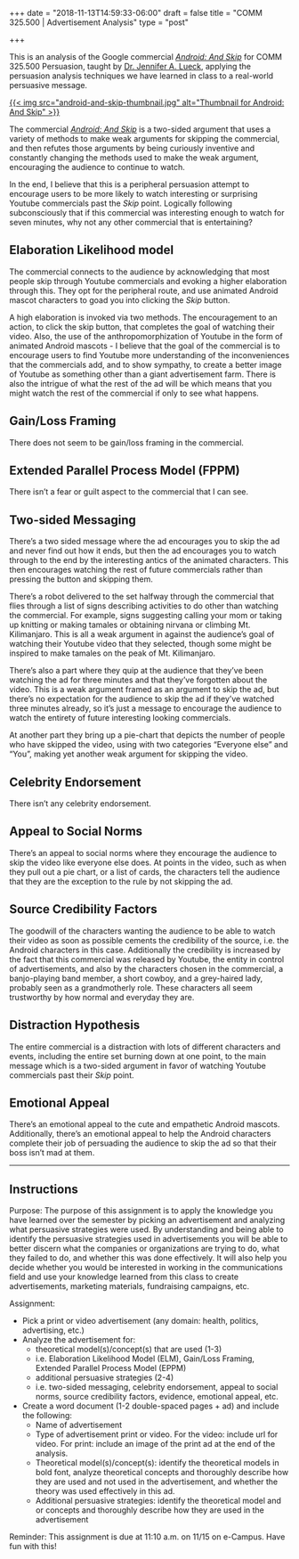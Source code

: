 +++
date = "2018-11-13T14:59:33-06:00"
draft = false
title = "COMM 325.500 | Advertisement Analysis"
type = "post"

+++

This is an analysis of the Google commercial [_Android: And Skip_][1] for COMM
325.500 Persuasion, taught by [Dr. Jennifer A. Lueck](https://comm.tamu.edu/jennifer-lueck/),
applying the persuasion analysis techniques we have learned in class to a
real-world persuasive message.

[{{< img src="android-and-skip-thumbnail.jpg" alt="Thumbnail for Android: And Skip" >}}][3]

The commercial [_Android: And Skip_][4] is a two-sided argument that uses a
variety of methods to make weak arguments for skipping the commercial, and then
refutes those arguments by being curiously inventive and constantly changing the
methods used to make the weak argument, encouraging the audience to continue to
watch.

In the end, I believe that this is a peripheral persuasion attempt to encourage
users to be more likely to watch interesting or surprising Youtube commercials
past the _Skip_ point. Logically following subconsciously that if this
commercial was interesting enough to watch for seven minutes, why not any other
commercial that is entertaining?

## Elaboration Likelihood model

The commercial connects to the audience by acknowledging that most people skip
through Youtube commercials and evoking a higher elaboration through this. They
opt for the peripheral route, and use animated Android mascot characters to goad
you into clicking the _Skip_ button.

A high elaboration is invoked via two methods. The encouragement to an action,
to click the skip button, that completes the goal of watching their video. Also,
the use of the anthropomorphization of Youtube in the form of animated Android
mascots - I believe that the goal of the commercial is to encourage users to
find Youtube more understanding of the inconveniences that the commercials add,
and to show sympathy, to create a better image of Youtube as something other
than a giant advertisement farm. There is also the intrigue of what the rest of
the ad will be which means that you might watch the rest of the commercial if
only to see what happens.

## Gain/Loss Framing

There does not seem to be gain/loss framing in the commercial.

## Extended Parallel Process Model (FPPM)

There isn’t a fear or guilt aspect to the commercial that I can see.

## Two-sided Messaging

There’s a two sided message where the ad encourages you to skip the ad and never
find out how it ends, but then the ad encourages you to watch through to the end
by the interesting antics of the animated characters. This then encourages
watching the rest of future commercials rather than pressing the button and
skipping them.

There’s a robot delivered to the set halfway through the commercial that flies
through a list of signs describing activities to do other than watching the
commercial. For example, signs suggesting calling your mom or taking up knitting
or making tamales or obtaining nirvana or climbing Mt. Kilimanjaro. This is all
a weak argument in against the audience’s goal of watching their Youtube video
that they selected, though some might be inspired to make tamales on the peak of
Mt. Kilimanjaro.

There’s also a part where they quip at the audience that they’ve been watching
the ad for three minutes and that they’ve forgotten about the video. This is a
weak argument framed as an argument to skip the ad, but there’s no expectation
for the audience to skip the ad if they’ve watched three minutes already, so
it’s just a message to encourage the audience to watch the entirety of future
interesting looking commercials.

At another part they bring up a pie-chart that depicts the number of people who
have skipped the video, using with two categories “Everyone else” and “You”,
making yet another weak argument for skipping the video.

## Celebrity Endorsement

There isn’t any celebrity endorsement.

## Appeal to Social Norms

There’s an appeal to social norms where they encourage the audience to skip the
video like everyone else does. At points in the video, such as when they pull
out a pie chart, or a list of cards, the characters tell the audience that they
are the exception to the rule by not skipping the ad.

## Source Credibility Factors

The goodwill of the characters wanting the audience to be able to watch their
video as soon as possible cements the credibility of the source, i.e. the
Android characters in this case. Additionally the credibility is increased by
the fact that this commercial was released by Youtube, the entity in control of
advertisements, and also by the characters chosen in the commercial, a
banjo-playing band member, a short cowboy, and a grey-haired lady, probably seen
as a grandmotherly role. These characters all seem trustworthy by how normal and
everyday they are.

## Distraction Hypothesis

The entire commercial is a distraction with lots of different characters and
events, including the entire set burning down at one point, to the main message
which is a two-sided argument in favor of watching Youtube commercials past
their _Skip_ point.

## Emotional Appeal

There’s an emotional appeal to the cute and empathetic Android mascots.
Additionally, there’s an emotional appeal to help the Android characters
complete their job of persuading the audience to skip the ad so that their boss
isn’t mad at them.

---

## Instructions

Purpose: The purpose of this assignment is to apply the knowledge you have
learned over the semester by picking an advertisement and analyzing what
persuasive strategies were used. By understanding and being able to identify the
persuasive strategies used in advertisements you will be able to better discern
what the companies or organizations are trying to do, what they failed to do,
and whether this was done effectively. It will also help you decide whether you
would be interested in working in the communications field and use your
knowledge learned from this class to create advertisements, marketing materials,
fundraising campaigns, etc.

Assignment:

- Pick a print or video advertisement (any domain: health, politics,
  advertising, etc.)
- Analyze the advertisement for:
  - theoretical model(s)/concept(s) that are used (1-3)
  - i.e. Elaboration Likelihood Model (ELM), Gain/Loss Framing, Extended
    Parallel Process Model (EPPM)
  - additional persuasive strategies (2-4)
  - i.e. two-sided messaging, celebrity endorsement, appeal to social norms,
    source credibility factors, evidence, emotional appeal, etc.
- Create a word document (1-2 double-spaced pages + ad) and include the
  following:
  - Name of advertisement
  - Type of advertisement print or video. For the video: include url for video.
    For print: include an image of the print ad at the end of the analysis.
  - Theoretical model(s)/concept(s): identify the theoretical models in bold
    font, analyze theoretical concepts and thoroughly describe how they are used
    and not used in the advertisement, and whether the theory was used
    effectively in this ad.
  - Additional persuasive strategies: identify the theoretical model and or
    concepts and thoroughly describe how they are used in the advertisement

Reminder: This assignment is due at 11:10 a.m. on 11/15 on e-Campus. Have fun with this!

[1]: https://youtu.be/rDPopoBL698
[3]: https://youtu.be/rDPopoBL698
[4]: https://youtu.be/rDPopoBL698
